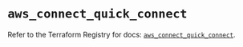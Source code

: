 # `aws_connect_quick_connect`

Refer to the Terraform Registry for docs: [`aws_connect_quick_connect`](https://registry.terraform.io/providers/hashicorp/aws/5.86.1/docs/resources/connect_quick_connect).
